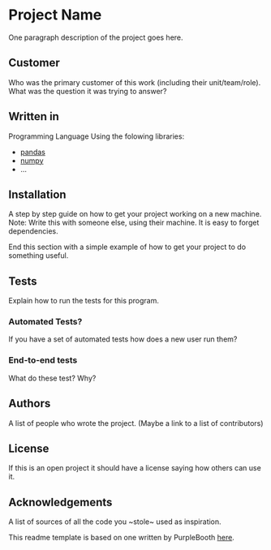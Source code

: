 # Project Name
One paragraph description of the project goes here.

## Customer
Who was the primary customer of this work (including their unit/team/role).
What was the question it was trying to answer?

## Written in
Programming Language
Using the folowing libraries:
* [pandas](http://pandas.pydata.org/)
* [numpy](http://www.numpy.org/)
* ...

## Installation
A step by step guide on how to get your project working on a new machine.
Note: Write this with someone else, using their machine. It is easy to forget
dependencies.

End this section with a simple example of how to get your project to do
something useful.

## Tests
Explain how to run the tests for this program.
### Automated Tests?
If you have a set of automated tests how does a new user run them?
### End-to-end tests
What do these test? Why?

## Authors
A list of people who wrote the project.
(Maybe a link to a list of contributors)

## License
If this is an open project it should have a license saying how others can use
it.

## Acknowledgements
A list of sources of all the code you ~stole~ used as inspiration.

This readme template is based on one written by PurpleBooth [here](
https://gist.github.com/PurpleBooth/109311bb0361f32d87a2).


